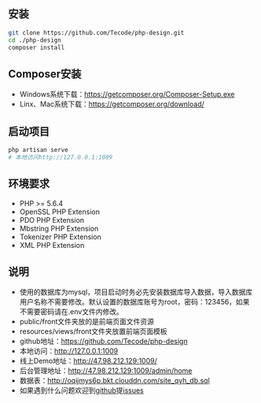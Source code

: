 ## 安装
```bash
git clone https://github.com/Tecode/php-design.git
cd ./php-design
composer install
```

## Composer安装
- Windows系统下载：https://getcomposer.org/Composer-Setup.exe
- Linx、Mac系统下载：https://getcomposer.org/download/

## 启动项目
```bash
php artisan serve
# 本地访问http://127.0.0.1:1009
```

## 环境要求
- PHP >= 5.6.4
- OpenSSL PHP Extension
- PDO PHP Extension
- Mbstring PHP Extension
- Tokenizer PHP Extension
- XML PHP Extension

## 说明
- 使用的数据库为mysql，项目启动时务必先安装数据库导入数据，导入数据库用户名称不需要修改。默认设置的数据库账号为root，密码：123456，如果不需要密码请在.env文件内修改。
- public/front文件夹放的是前端页面文件资源
- resources/views/front文件夹放置前端页面模板
- github地址：https://github.com/Tecode/php-design
- 本地访问：http://127.0.0.1:1009
- 线上Demo地址：http://47.98.212.129:1009/
- 后台管理地址：http://47.98.212.129:1009/admin/home
- 数据表：http://oqijmys6p.bkt.clouddn.com/site_qyh_db.sql
- 如果遇到什么问题欢迎到[github](https://github.com/Tecode/php-design)提[issues](https://github.com/Tecode/php-design/issues)
